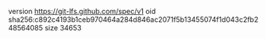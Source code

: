 version https://git-lfs.github.com/spec/v1
oid sha256:c892c4193b1ceb970464a284d846ac2071f5b13455074f1d043c2fb248564085
size 34653
